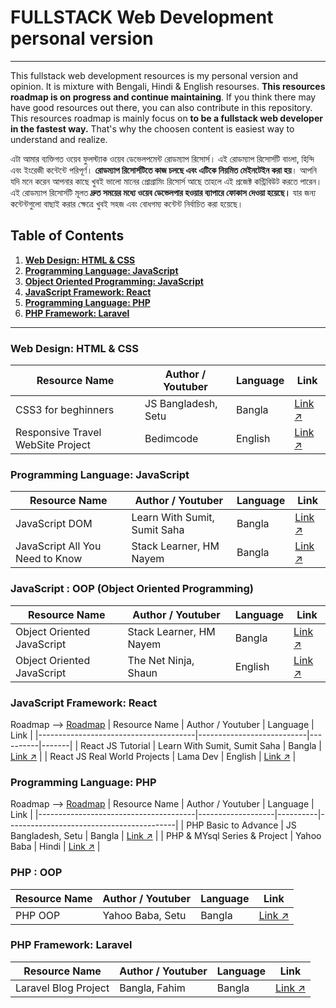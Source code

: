 # FULLSTACK Web Development personal version
----------------
This fullstack web development resources is my personal version and opinion. It is mixture with Bengali, Hindi & English resourses. **This resources roadmap is on progress and continue maintaining**. If you think there may have good resources out there, you can also contribute in this repository. This resources roadmap is mainly focus on **to be a fullstack web developer in the fastest way.** That's why the choosen content is easiest way to understand and realize. 

এটা আমার ব্যক্তিগত ওয়েব ফুলস্ট্যাক ওয়েব ডেভেলপমেন্ট রোডম্যাপ রিসোর্স। এই রোডম্যাপ রিসোর্সটি বাংলা, হিন্দি এবং ইংরেজী কন্টেন্টে পরিপূর্ণ। **রোডম্যাপ রিসোর্সটিতে কাজ চলছে এবং এটিকে নিয়মিত মেইনটেইন করা হয়**। আপনি যদি মনে করেন আপনার কাছে খুবই ভালো মানের প্রোগ্রামিং রিসোর্স আছে তাহলে এই প্রজেক্ট কন্ট্রিবিউট করতে পারেন। এই রোডম্যাপ রিসোর্সটি মূলত **দ্রুত সময়ের মধ্যে ওয়েব ডেভেলপার হওয়ার ব্যাপারে ফোকাস দেওয়া হয়েছে।** যার জন্য কন্টেন্টগুলো বাছাই করার ক্ষেত্রে খুবই সহজ এবং বোধগম্য কন্টেন্ট নির্বাচিত করা হয়েছে। 



## Table of Contents

1. **[Web Design: HTML & CSS](https://github.com/mhasanmeet/FULLSTACK-webdev-roadmap#Web-Design-HTML--CSS)**<br>
2. **[Programming Language: JavaScript](https://github.com/mhasanmeet/FULLSTACK-webdev-roadmap#Programming-Language-JavaScript)**<br>
3. **[Object Oriented Programming: JavaScript](https://github.com/mhasanmeet/FULLSTACK-webdev-roadmap#OOP-JavaScript)**<br>
4. **[JavaScript Framework: React](https://github.com/mhasanmeet/FULLSTACK-webdev-roadmap#JavaScript-Framework-React)**<br>
5. **[Programming Language: PHP](https://github.com/mhasanmeet/FULLSTACK-webdev-roadmap#Programming-Language-PHP)**<br>
6. **[PHP Framework: Laravel](https://github.com/mhasanmeet/FULLSTACK-webdev-roadmap#PHP-Framework-Laravel)**<br>

----------------
### Web Design: HTML & CSS
| Resource Name                         | Author / Youtuber | Language | Link                                     |
|---------------------------------------|-------------------|----------|------------------------------------------|
| CSS3 for beghinners | JS Bangladesh, Setu | Bangla | [Link ↗](https://youtube.com/playlist?list=PL4iFnndHldugVWLTCHxJPhvKxJPDeYIGa) |
| Responsive Travel WebSite Project | Bedimcode | English | [Link ↗](https://youtu.be/YzRDHxbw1RU) |

### Programming Language: JavaScript
| Resource Name                         | Author / Youtuber         | Language | Link  |
|---------------------------------------|---------------------------|----------|-------|
| JavaScript DOM                        | Learn With Sumit, Sumit Saha | Bangla   | [Link ↗](https://youtube.com/playlist?list=PLHiZ4m8vCp9MJDxMOzhYVuTrO1b5n-Tq_) |
| JavaScript All You Need to Know       | Stack Learner, HM Nayem   | Bangla   | [Link ↗](https://youtube.com/playlist?list=PL_XxuZqN0xVAu_dWUVFbscqZdTzE8t6Z1YzRDHxbw1RU) |
### JavaScript : OOP (Object Oriented Programming)
| Resource Name                         | Author / Youtuber         | Language | Link  |
|---------------------------------------|---------------------------|----------|-------|
| Object Oriented JavaScript            | Stack Learner, HM Nayem   | Bangla   | [Link ↗](https://youtube.com/playlist?list=PL_XxuZqN0xVCW9b7ryupXW69pnG0jzm7b)  | 
| Object Oriented JavaScript            | The Net Ninja, Shaun      | English   | [Link ↗](https://youtube.com/playlist?list=PL4cUxeGkcC9i5yvDkJgt60vNVWffpblB7)  | 
### JavaScript Framework: React
Roadmap ⟶ [Roadmap](https://roadmap.sh/react)
| Resource Name                         | Author / Youtuber         | Language | Link  |
|---------------------------------------|---------------------------|----------|-------|
| React JS Tutorial | Learn With Sumit, Sumit Saha   | Bangla   | [Link ↗](https://youtube.com/playlist?list=PLHiZ4m8vCp9M6HVQv7a36cp8LKzyHIePr) |
| React JS Real World Projects | Lama Dev | English | [Link ↗](https://youtube.com/playlist?list=PLj-4DlPRT48nfYgDK00oTjlDF4O0ZZyG8) |
### Programming Language: PHP
Roadmap ⟶ [Roadmap](https://infinite.education/skillset/PHP_Developer)
| Resource Name                         | Author / Youtuber | Language | Link                                     |
|---------------------------------------|-------------------|----------|------------------------------------------|
| PHP Basic to Advance | JS Bangladesh, Setu | Bangla | [Link ↗](https://youtube.com/playlist?list=PL4iFnndHldui-0507zycrQBo_HFU8-mi9U) |
| PHP & MYsql Series & Project           | Yahoo Baba        | Hindi    | [Link ↗](https://youtu.be/YzRDHxbw1RU)   |
### PHP : OOP
| Resource Name                         | Author / Youtuber | Language | Link                                     |
|---------------------------------------|-------------------|----------|------------------------------------------|
| PHP OOP| Yahoo Baba, Setu | Bangla | [Link ↗](https://youtube.com/playlist?list=PL0b6OzIxLPbwoi6Urr4LZTz2AMMCtzqDt) |
### PHP Framework: Laravel
| Resource Name                         | Author / Youtuber | Language | Link                                     |
|---------------------------------------|-------------------|----------|------------------------------------------|
| Laravel Blog Project | Bangla, Fahim | Bangla | [Link ↗](https://youtube.com/playlist?list=PLzBl445W4ieu3J3VfpV0hqedk8GqyD5C-)   |